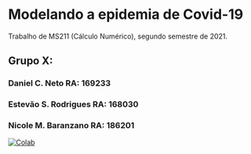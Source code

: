 # Modelando a epidemia de Covid-19
 
Trabalho de MS211 (Cálculo Numérico), segundo semestre de 2021.

## Grupo X:
### Daniel C. Neto RA: 169233
### Estevão S. Rodrigues RA: 168030
### Nicole M. Baranzano RA: 186201

[![Colab](https://camo.githubusercontent.com/84f0493939e0c4de4e6dbe113251b4bfb5353e57134ffd9fcab6b8714514d4d1/68747470733a2f2f636f6c61622e72657365617263682e676f6f676c652e636f6d2f6173736574732f636f6c61622d62616467652e737667)](https://colab.research.google.com/github/stevecwb/Modelando-a-epidemia-de-Covid-19/blob/main/Modelando_a_epidemia_de_Covid_19.ipynb)
